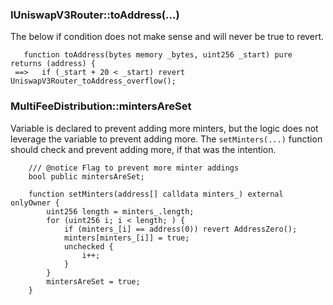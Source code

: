 ### IUniswapV3Router::toAddress(...)
The below if condition does not make sense and will never be true to revert.
```solidity
   function toAddress(bytes memory _bytes, uint256 _start) pure returns (address) {
 ==>   if (_start + 20 < _start) revert UniswapV3Router_toAddress_overflow();
```

### MultiFeeDistribution::mintersAreSet
Variable is declared to prevent adding more minters, but the logic does not leverage the variable to prevent adding more. The `setMinters(...)` function should check and prevent adding more, if that was the intention.

```solidity
    /// @notice Flag to prevent more minter addings
    bool public mintersAreSet;

    function setMinters(address[] calldata minters_) external onlyOwner {
        uint256 length = minters_.length;
        for (uint256 i; i < length; ) {
            if (minters_[i] == address(0)) revert AddressZero();
            minters[minters_[i]] = true;
            unchecked {
                i++;
            }
        }
        mintersAreSet = true;
    }


```